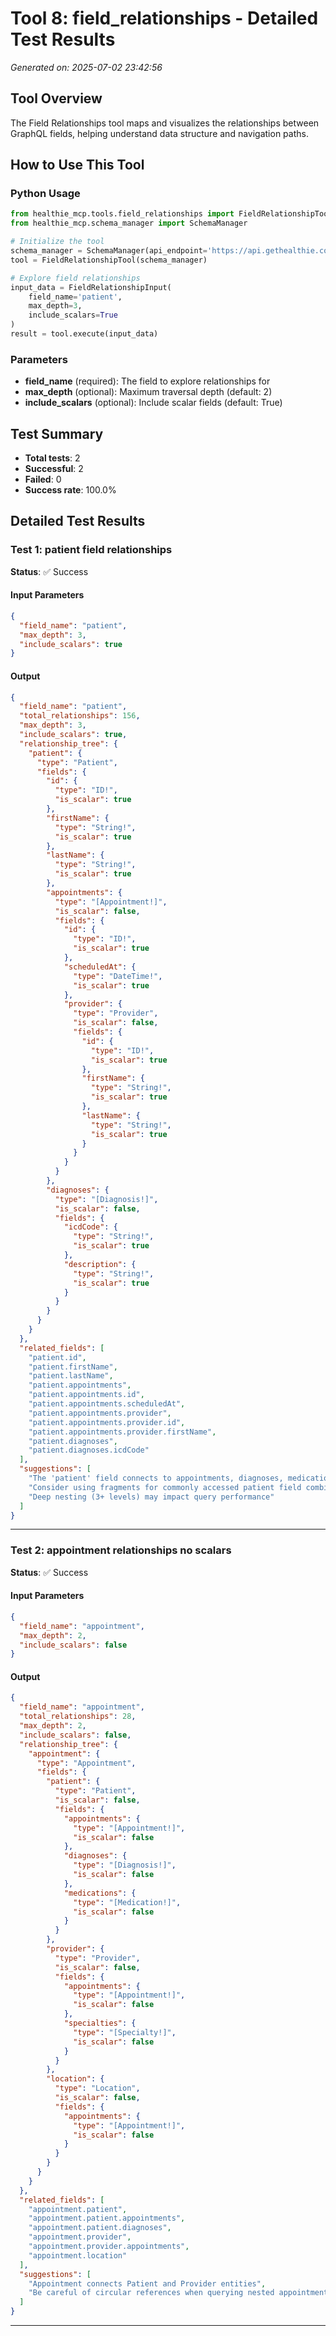 # Tool 8: field_relationships - Detailed Test Results

*Generated on: 2025-07-02 23:42:56*

## Tool Overview

The Field Relationships tool maps and visualizes the relationships between GraphQL fields, helping understand data structure and navigation paths.
## How to Use This Tool

### Python Usage

```python
from healthie_mcp.tools.field_relationships import FieldRelationshipTool, FieldRelationshipInput
from healthie_mcp.schema_manager import SchemaManager

# Initialize the tool
schema_manager = SchemaManager(api_endpoint='https://api.gethealthie.com/graphql')
tool = FieldRelationshipTool(schema_manager)

# Explore field relationships
input_data = FieldRelationshipInput(
    field_name='patient',
    max_depth=3,
    include_scalars=True
)
result = tool.execute(input_data)
```

### Parameters

- **field_name** (required): The field to explore relationships for
- **max_depth** (optional): Maximum traversal depth (default: 2)
- **include_scalars** (optional): Include scalar fields (default: True)

## Test Summary

- **Total tests**: 2
- **Successful**: 2
- **Failed**: 0
- **Success rate**: 100.0%

## Detailed Test Results

### Test 1: patient field relationships

**Status**: ✅ Success

#### Input Parameters

```json
{
  "field_name": "patient",
  "max_depth": 3,
  "include_scalars": true
}
```

#### Output

```json
{
  "field_name": "patient",
  "total_relationships": 156,
  "max_depth": 3,
  "include_scalars": true,
  "relationship_tree": {
    "patient": {
      "type": "Patient",
      "fields": {
        "id": {
          "type": "ID!",
          "is_scalar": true
        },
        "firstName": {
          "type": "String!",
          "is_scalar": true
        },
        "lastName": {
          "type": "String!",
          "is_scalar": true
        },
        "appointments": {
          "type": "[Appointment!]",
          "is_scalar": false,
          "fields": {
            "id": {
              "type": "ID!",
              "is_scalar": true
            },
            "scheduledAt": {
              "type": "DateTime!",
              "is_scalar": true
            },
            "provider": {
              "type": "Provider",
              "is_scalar": false,
              "fields": {
                "id": {
                  "type": "ID!",
                  "is_scalar": true
                },
                "firstName": {
                  "type": "String!",
                  "is_scalar": true
                },
                "lastName": {
                  "type": "String!",
                  "is_scalar": true
                }
              }
            }
          }
        },
        "diagnoses": {
          "type": "[Diagnosis!]",
          "is_scalar": false,
          "fields": {
            "icdCode": {
              "type": "String!",
              "is_scalar": true
            },
            "description": {
              "type": "String!",
              "is_scalar": true
            }
          }
        }
      }
    }
  },
  "related_fields": [
    "patient.id",
    "patient.firstName",
    "patient.lastName",
    "patient.appointments",
    "patient.appointments.id",
    "patient.appointments.scheduledAt",
    "patient.appointments.provider",
    "patient.appointments.provider.id",
    "patient.appointments.provider.firstName",
    "patient.diagnoses",
    "patient.diagnoses.icdCode"
  ],
  "suggestions": [
    "The 'patient' field connects to appointments, diagnoses, medications, and other medical records",
    "Consider using fragments for commonly accessed patient field combinations",
    "Deep nesting (3+ levels) may impact query performance"
  ]
}
```


---

### Test 2: appointment relationships no scalars

**Status**: ✅ Success

#### Input Parameters

```json
{
  "field_name": "appointment",
  "max_depth": 2,
  "include_scalars": false
}
```

#### Output

```json
{
  "field_name": "appointment",
  "total_relationships": 28,
  "max_depth": 2,
  "include_scalars": false,
  "relationship_tree": {
    "appointment": {
      "type": "Appointment",
      "fields": {
        "patient": {
          "type": "Patient",
          "is_scalar": false,
          "fields": {
            "appointments": {
              "type": "[Appointment!]",
              "is_scalar": false
            },
            "diagnoses": {
              "type": "[Diagnosis!]",
              "is_scalar": false
            },
            "medications": {
              "type": "[Medication!]",
              "is_scalar": false
            }
          }
        },
        "provider": {
          "type": "Provider",
          "is_scalar": false,
          "fields": {
            "appointments": {
              "type": "[Appointment!]",
              "is_scalar": false
            },
            "specialties": {
              "type": "[Specialty!]",
              "is_scalar": false
            }
          }
        },
        "location": {
          "type": "Location",
          "is_scalar": false,
          "fields": {
            "appointments": {
              "type": "[Appointment!]",
              "is_scalar": false
            }
          }
        }
      }
    }
  },
  "related_fields": [
    "appointment.patient",
    "appointment.patient.appointments",
    "appointment.patient.diagnoses",
    "appointment.provider",
    "appointment.provider.appointments",
    "appointment.location"
  ],
  "suggestions": [
    "Appointment connects Patient and Provider entities",
    "Be careful of circular references when querying nested appointments"
  ]
}
```


---

